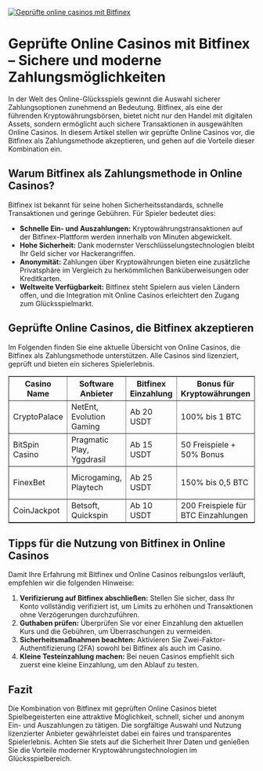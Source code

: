 [![Geprüfte online casinos mit Bitfinex](https://123-caf.pages.dev/gitsignup.png)](https://vrmoo.ru/Bt82HjjY)

<h1>Geprüfte Online Casinos mit Bitfinex – Sichere und moderne Zahlungsmöglichkeiten</h1>  <p>In der Welt des Online-Glücksspiels gewinnt die Auswahl sicherer Zahlungsoptionen zunehmend an Bedeutung. Bitfinex, als eine der führenden Kryptowährungsbörsen, bietet nicht nur den Handel mit digitalen Assets, sondern ermöglicht auch sichere Transaktionen in ausgewählten Online Casinos. In diesem Artikel stellen wir geprüfte Online Casinos vor, die Bitfinex als Zahlungsmethode akzeptieren, und gehen auf die Vorteile dieser Kombination ein.</p>  <h2>Warum Bitfinex als Zahlungsmethode in Online Casinos?</h2>  <p>Bitfinex ist bekannt für seine hohen Sicherheitsstandards, schnelle Transaktionen und geringe Gebühren. Für Spieler bedeutet dies:</p> <ul>   <li><strong>Schnelle Ein- und Auszahlungen:</strong> Kryptowährungstransaktionen auf der Bitfinex-Plattform werden innerhalb von Minuten abgewickelt.</li>   <li><strong>Hohe Sicherheit:</strong> Dank modernster Verschlüsselungstechnologien bleibt Ihr Geld sicher vor Hackerangriffen.</li>   <li><strong>Anonymität:</strong> Zahlungen über Kryptowährungen bieten eine zusätzliche Privatsphäre im Vergleich zu herkömmlichen Banküberweisungen oder Kreditkarten.</li>   <li><strong>Weltweite Verfügbarkeit:</strong> Bitfinex steht Spielern aus vielen Ländern offen, und die Integration mit Online Casinos erleichtert den Zugang zum Glücksspielmarkt.</li> </ul>  <h2>Geprüfte Online Casinos, die Bitfinex akzeptieren</h2>  <p>Im Folgenden finden Sie eine aktuelle Übersicht von Online Casinos, die Bitfinex als Zahlungsmethode unterstützen. Alle Casinos sind lizenziert, geprüft und bieten ein sicheres Spielerlebnis.</p>  <table border="1" cellpadding="8" cellspacing="0" style="border-collapse: collapse; width: 100%;">   <thead>     <tr>       <th>Casino Name</th>       <th>Software Anbieter</th>       <th>Bitfinex Einzahlung</th>       <th>Bonus für Kryptowährungen</th>       <th>Lizenz</th>     </tr>   </thead>   <tbody>     <tr>       <td>CryptoPalace</td>       <td>NetEnt, Evolution Gaming</td>       <td>Ab 20 USDT</td>       <td>100% bis 1 BTC</td>       <td>Malta Gaming Authority</td>     </tr>     <tr>       <td>BitSpin Casino</td>       <td>Pragmatic Play, Yggdrasil</td>       <td>Ab 15 USDT</td>       <td>50 Freispiele + 50% Bonus</td>       <td>Gibraltar Regulatory Authority</td>     </tr>     <tr>       <td>FinexBet</td>       <td>Microgaming, Playtech</td>       <td>Ab 25 USDT</td>       <td>150% bis 0,5 BTC</td>       <td>UK Gambling Commission</td>     </tr>     <tr>       <td>CoinJackpot</td>       <td>Betsoft, Quickspin</td>       <td>Ab 10 USDT</td>       <td>200 Freispiele für BTC Einzahlungen</td>       <td>Curaçao eGaming</td>     </tr>   </tbody> </table>  <h2>Tipps für die Nutzung von Bitfinex in Online Casinos</h2>  <p>Damit Ihre Erfahrung mit Bitfinex und Online Casinos reibungslos verläuft, empfehlen wir die folgenden Hinweise:</p> <ol>   <li><strong>Verifizierung auf Bitfinex abschließen:</strong> Stellen Sie sicher, dass Ihr Konto vollständig verifiziert ist, um Limits zu erhöhen und Transaktionen ohne Verzögerungen durchzuführen.</li>   <li><strong>Guthaben prüfen:</strong> Überprüfen Sie vor einer Einzahlung den aktuellen Kurs und die Gebühren, um Überraschungen zu vermeiden.</li>   <li><strong>Sicherheitsmaßnahmen beachten:</strong> Aktivieren Sie Zwei-Faktor-Authentifizierung (2FA) sowohl bei Bitfinex als auch im Casino.</li>   <li><strong>Kleine Testeinzahlung machen:</strong> Bei neuen Casinos empfiehlt sich zuerst eine kleine Einzahlung, um den Ablauf zu testen.</li> </ol>  <h2>Fazit</h2>  <p>Die Kombination von Bitfinex mit geprüften Online Casinos bietet Spielbegeisterten eine attraktive Möglichkeit, schnell, sicher und anonym Ein- und Auszahlungen zu tätigen. Die sorgfältige Auswahl und Nutzung lizenzierter Anbieter gewährleistet dabei ein faires und transparentes Spielerlebnis. Achten Sie stets auf die Sicherheit Ihrer Daten und genießen Sie die Vorteile moderner Kryptowährungstechnologien im Glücksspielbereich.</p>
